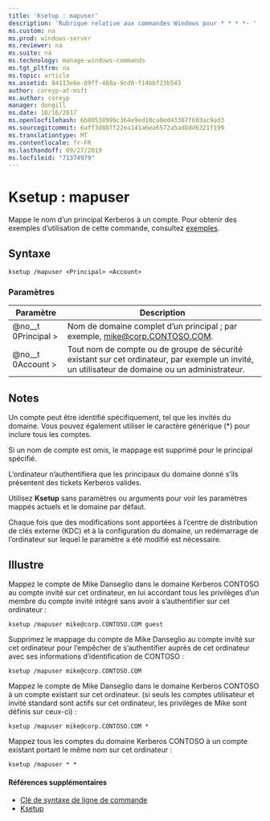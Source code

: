 ```yaml
---
title: 'Ksetup : mapuser'
description: 'Rubrique relative aux commandes Windows pour * * * *- '
ms.custom: na
ms.prod: windows-server
ms.reviewer: na
ms.suite: na
ms.technology: manage-windows-commands
ms.tgt_pltfrm: na
ms.topic: article
ms.assetid: 84113e6e-89ff-488a-9cd0-f14bbf23b543
author: coreyp-at-msft
ms.author: coreyp
manager: dongill
ms.date: 10/16/2017
ms.openlocfilehash: 6b80538999c364e9ed10ca0ed43387f603ac9ad3
ms.sourcegitcommit: 6aff3d88ff22ea141a6ea6572a5ad8dd6321f199
ms.translationtype: MT
ms.contentlocale: fr-FR
ms.lasthandoff: 09/27/2019
ms.locfileid: "71374979"
---
```

# <a name="ksetupmapuser"></a>Ksetup : mapuser



Mappe le nom d’un principal Kerberos à un compte. Pour obtenir des exemples d’utilisation de cette commande, consultez [exemples](#BKMK_Examples).

## <a name="syntax"></a>Syntaxe

```
ksetup /mapuser <Principal> <Account>
```

### <a name="parameters"></a>Paramètres

|  Paramètre   |                                                   Description                                                   |
|--------------|-----------------------------------------------------------------------------------------------------------------|
| @no__t 0Principal > |              Nom de domaine complet d’un principal ; par exemple, mike@corp.CONTOSO.COM.              |
|  @no__t 0Account >  | Tout nom de compte ou de groupe de sécurité existant sur cet ordinateur, par exemple un invité, un utilisateur de domaine ou un administrateur. |

## <a name="remarks"></a>Notes

Un compte peut être identifié spécifiquement, tel que les invités du domaine. Vous pouvez également utiliser le caractère générique (*) pour inclure tous les comptes.

Si un nom de compte est omis, le mappage est supprimé pour le principal spécifié.

L’ordinateur n’authentifiera que les principaux du domaine donné s’ils présentent des tickets Kerberos valides.

Utilisez **Ksetup** sans paramètres ou arguments pour voir les paramètres mappés actuels et le domaine par défaut.

Chaque fois que des modifications sont apportées à l’centre de distribution de clés externe (KDC) et à la configuration du domaine, un redémarrage de l’ordinateur sur lequel le paramètre a été modifié est nécessaire.

## <a name="BKMK_Examples"></a>Illustre

Mappez le compte de Mike Danseglio dans le domaine Kerberos CONTOSO au compte invité sur cet ordinateur, en lui accordant tous les privilèges d’un membre du compte invité intégré sans avoir à s’authentifier sur cet ordinateur :
```
ksetup /mapuser mike@corp.CONTOSO.COM guest
```
Supprimez le mappage du compte de Mike Danseglio au compte invité sur cet ordinateur pour l’empêcher de s’authentifier auprès de cet ordinateur avec ses informations d’identification de CONTOSO :
```
ksetup /mapuser mike@corp.CONTOSO.COM 
```
Mappez le compte de Mike Danseglio dans le domaine Kerberos CONTOSO à un compte existant sur cet ordinateur. (si seuls les comptes utilisateur et invité standard sont actifs sur cet ordinateur, les privilèges de Mike sont définis sur ceux-ci) :
```
ksetup /mapuser mike@corp.CONTOSO.COM *
```
Mappez tous les comptes du domaine Kerberos CONTOSO à un compte existant portant le même nom sur cet ordinateur :
```
ksetup /mapuser * *
```

#### <a name="additional-references"></a>Références supplémentaires

-   [Clé de syntaxe de ligne de commande](command-line-syntax-key.md)
-   [Ksetup](ksetup.md)